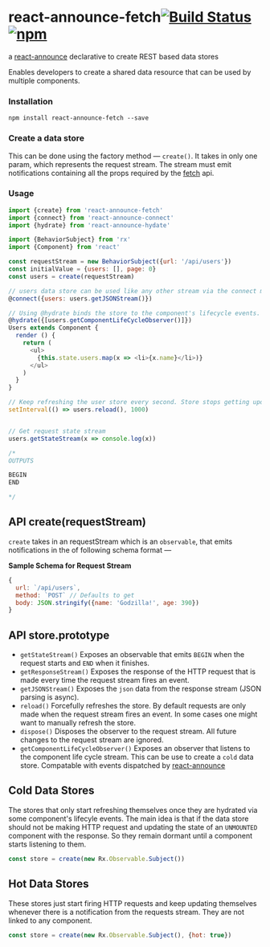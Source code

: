 # react-announce-fetch[![Build Status](https://travis-ci.org/tusharmath/react-announce-fetch.svg?branch=master)](https://travis-ci.org/tusharmath/react-announce-fetch) [![npm](https://img.shields.io/npm/v/react-announce-fetch.svg)]()
a [react-announce](https://github.com/tusharmath/react-announce) declarative to create REST based data stores

Enables developers to create a shared data resource that can be used by multiple components.

### Installation
```
npm install react-announce-fetch --save
```

### Create a data store
This can be done using the factory method — `create()`. It takes in only one param, which represents the request stream. The stream must emit notifications containing all the props required by the [fetch](https://github.com/github/fetch) api.


### Usage

```javascript
import {create} from 'react-announce-fetch'
import {connect} from 'react-announce-connect'
import {hydrate} from 'react-announce-hydate'

import {BehaviorSubject} from 'rx'
import {Component} from 'react'

const requestStream = new BehaviorSubject({url: '/api/users'})
const initialValue = {users: [], page: 0}
const users = create(requestStream)

// users data store can be used like any other stream via the connect module
@connect({users: users.getJSONStream()})

// Using @hydrate binds the store to the component's lifecycle events.  
@hydrate({[users.getComponentLifeCycleObserver()]})
Users extends Component {
  render () {
    return (
      <ul>
        {this.state.users.map(x => <li>{x.name}</li>)}
      </ul>
    )    
  }
}

// Keep refreshing the user store every second. Store stops getting updated automatically when the component Users unmounts.
setInterval(() => users.reload(), 1000)


// Get request state stream
users.getStateStream(x => console.log(x))

/*
OUTPUTS

BEGIN
END

*/
```

## API create(requestStream)
`create` takes in an requestStream which is an `observable`, that emits notifications in the of following schema format —

**Sample Schema for Request Stream**
```javascript
{
  url: `/api/users`,
  method: `POST` // Defaults to get
  body: JSON.stringify({name: 'Godzilla!', age: 390})
}
```

## API store.prototype
- `getStateStream()` Exposes an observable that emits `BEGIN` when the request starts and `END` when it finishes.
- `getResponseStream()` Exposes the response of the HTTP request that is made every time the request stream fires an event.
- `getJSONStream()` Exposes the `json` data from the response stream (JSON parsing is async). 
- `reload()` Forcefully refreshes the store. By default requests are only made when the request stream fires an event. In some cases one might want to manually refresh the store.
- `dispose()` Disposes the observer to the request stream. All future changes to the request stream are ignored.
- `getComponentLifeCycleObserver()` Exposes an observer that listens to the component life cycle stream. This can be  use to create a `cold` data store. Compatable with events dispatched by [react-announce](https://github.com/tusharmath/react-announce#getcomponentstreamstream-observable-dispose-function)

## Cold Data Stores
The stores that only start refreshing themselves once they are hydrated via some component's lifecyle events. The main idea is that if the data store should not be making HTTP request and updating the state of an `UNMOUNTED` component with the response. So they remain dormant until a component starts listening to them.

```javascript
const store = create(new Rx.Observable.Subject())
```

## Hot Data Stores
These stores just start firing HTTP requests and keep updating themselves whenever there is a notification from the requests stream. They are not linked to any component.

```javascript
const store = create(new Rx.Observable.Subject(), {hot: true})
```
